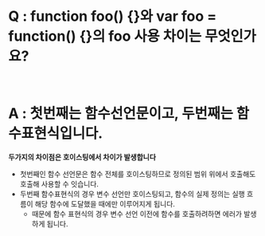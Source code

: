 # Q : function foo() {}와 var foo = function() {}의 foo 사용 차이는 무엇인가요?

<br />

# A : 첫번째는 함수선언문이고, 두번째는 함수표현식입니다.

**두가지의 차이점은 호이스팅에서 차이가 발생합니다**

- 첫번째인 함수 선언문은 함수 전체를 호이스팅하므로 정의된 범위 위에서 호출해도 호출해 사용할 수 잇습니다.
- 두번째 함수표현식의 경우 변수 선언만 호이스팅되고, 함수의 실제 정의는 실행 흐름이 해당 함수에 도달했을 때에만 이루어지게 됩니다.
  - 때문에 함수 표현식의 경우 변수 선언 이전에 함수를 호출하려하면 에러가 발생하게 됩니다.
